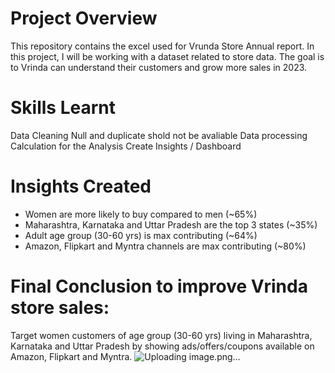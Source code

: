 # Project Overview
This repository contains the excel used for Vrunda Store Annual report. In this project, I will be working with a dataset related to store data. The goal is to Vrinda can understand their customers and grow more sales in 2023.
 # Skills Learnt
 Data Cleaning
 Null and duplicate shold not be avaliable
 Data processing
 Calculation for the Analysis
 Create Insights / Dashboard
 # Insights Created
* Women are more likely to buy compared to men (~65%)
* Maharashtra, Karnataka and Uttar Pradesh are the top 3 states (~35%)
* Adult age group (30-60 yrs) is max contributing (~64%)
* Amazon, Flipkart and Myntra channels are max contributing (~80%)

 # Final Conclusion to improve Vrinda store sales:
Target women customers of age group (30-60 yrs) living in Maharashtra, Karnataka and Uttar Pradesh by showing ads/offers/coupons available on Amazon, Flipkart and Myntra.
![Uploading image.png…]()
